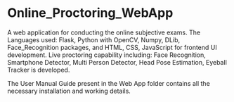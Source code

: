 # Online_Proctoring_WebApp
A web application for conducting the online subjective exams. The Languages used: 
Flask,
Python with OpenCV, Numpy, DLib, Face_Recognition packages,
and HTML, CSS, JavaScript for frontend UI development.
Live proctoring capability including:
Face Recognition,
Smartphone Detector,
Multi Person Detector,
Head Pose Estimation,
Eyeball Tracker is developed.

The User Manual Guide present in the Web App folder contains all the necessary installation and working details.
